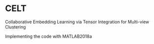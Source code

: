 # CELT
Collaborative Embedding Learning via Tensor Integration for Multi-view Clustering

Implementing the code with MATLAB2018a
